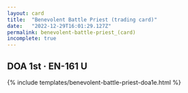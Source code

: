 ```yaml
---
layout: card
title:  "Benevolent Battle Priest (trading card)"
date:   "2022-12-29T16:01:29.127Z"
permalink: benevolent-battle-priest_(card)
incomplete: true
---
```


## DOA 1st &middot; EN-161 U

{% include templates/benevolent-battle-priest-doa1e.html %}
